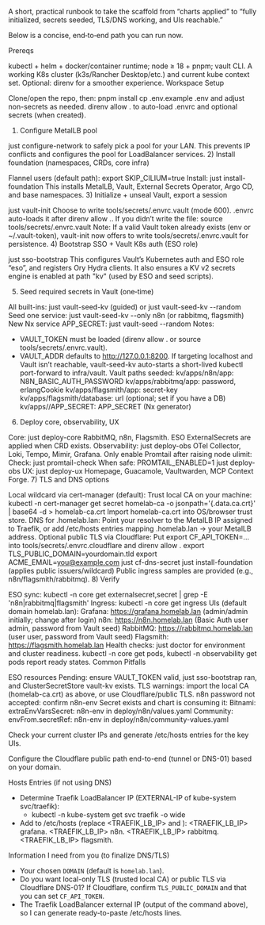 A short, practical runbook to take the scaffold from “charts applied” to “fully initialized, secrets seeded, TLS/DNS working, and UIs reachable.”

Below is a concise, end‑to‑end path you can run now.

Prereqs

kubectl + helm + docker/container runtime; node ≥ 18 + pnpm; vault CLI.
A working K8s cluster (k3s/Rancher Desktop/etc.) and current kube context set.
Optional: direnv for a smoother experience.
Workspace Setup

Clone/open the repo, then:
pnpm install
cp .env.example .env and adjust non-secrets as needed.
direnv allow . to auto-load .envrc and optional secrets (when created).
1) Configure MetalLB pool

just configure-network to safely pick a pool for your LAN.
This prevents IP conflicts and configures the pool for LoadBalancer services.
2) Install foundation (namespaces, CRDs, core infra)

Flannel users (default path): export SKIP_CILIUM=true
Install: just install-foundation
This installs MetalLB, Vault, External Secrets Operator, Argo CD, and base namespaces.
3) Initialize + unseal Vault, export a session

just vault-init
Choose to write tools/secrets/.envrc.vault (mode 600).
.envrc auto-loads it after direnv allow ..
If you didn’t write the file: source tools/secrets/.envrc.vault
Note: If a valid Vault token already exists (env or ~/.vault-token), vault-init now offers to write tools/secrets/.envrc.vault for persistence.
4) Bootstrap SSO + Vault K8s auth (ESO role)

just sso-bootstrap
This configures Vault’s Kubernetes auth and ESO role “eso”, and registers Ory Hydra clients.
It also ensures a KV v2 secrets engine is enabled at path "kv" (used by ESO and seed scripts).

5) Seed required secrets in Vault (one‑time)

All built-ins: just vault-seed-kv (guided) or just vault-seed-kv --random
Seed one service: just vault-seed-kv --only n8n (or rabbitmq, flagsmith)
New Nx service APP_SECRET: just vault-seed <service> --random
Notes:
- VAULT_TOKEN must be loaded (direnv allow . or source tools/secrets/.envrc.vault).
- VAULT_ADDR defaults to http://127.0.0.1:8200. If targeting localhost and Vault isn’t reachable, vault-seed-kv auto-starts a short-lived kubectl port-forward to infra/vault.
Vault paths seeded:
kv/apps/n8n/app: N8N_BASIC_AUTH_PASSWORD
kv/apps/rabbitmq/app: password, erlangCookie
kv/apps/flagsmith/app: secret-key
kv/apps/flagsmith/database: url (optional; set if you have a DB)
kv/apps/<service>/APP_SECRET: APP_SECRET (Nx generator)
6) Deploy core, observability, UX

Core: just deploy-core
RabbitMQ, n8n, Flagsmith. ESO ExternalSecrets are applied when CRD exists.
Observability: just deploy-obs
OTel Collector, Loki, Tempo, Mimir, Grafana.
Only enable Promtail after raising node ulimit:
Check: just promtail-check
When safe: PROMTAIL_ENABLED=1 just deploy-obs
UX: just deploy-ux
Homepage, Guacamole, Vaultwarden, MCP Context Forge.
7) TLS and DNS options

Local wildcard via cert-manager (default):
Trust local CA on your machine:
kubectl -n cert-manager get secret homelab-ca -o jsonpath='{.data.ca\.crt}' | base64 -d > homelab-ca.crt
Import homelab-ca.crt into OS/browser trust store.
DNS for <app>.homelab.lan:
Point your resolver to the MetalLB IP assigned to Traefik, or add /etc/hosts entries mapping <app>.homelab.lan → your MetalLB address.
Optional public TLS via Cloudflare:
Put export CF_API_TOKEN=... into tools/secrets/.envrc.cloudflare and direnv allow .
export TLS_PUBLIC_DOMAIN=yourdomain.tld
export ACME_EMAIL=you@example.com
just cf-dns-secret
just install-foundation (applies public issuers/wildcard)
Public ingress samples are provided (e.g., n8n/flagsmith/rabbitmq).
8) Verify

ESO sync: kubectl -n core get externalsecret,secret | grep -E 'n8n|rabbitmq|flagsmith'
Ingress: kubectl -n core get ingress
UIs (default domain homelab.lan):
Grafana: https://grafana.homelab.lan (admin/admin initially; change after login)
n8n: https://n8n.homelab.lan (Basic Auth user admin, password from Vault seed)
RabbitMQ: https://rabbitmq.homelab.lan (user user, password from Vault seed)
Flagsmith: https://flagsmith.homelab.lan
Health checks:
just doctor for environment and cluster readiness.
kubectl -n core get pods, kubectl -n observability get pods report ready states.
Common Pitfalls

ESO resources Pending: ensure VAULT_TOKEN valid, just sso-bootstrap ran, and ClusterSecretStore vault-kv exists.
TLS warnings: import the local CA (homelab-ca.crt) as above, or use Cloudflare/public TLS.
n8n password not accepted: confirm n8n-env Secret exists and chart is consuming it:
Bitnami: extraEnvVarsSecret: n8n-env in deploy/n8n/values.yaml
Community: envFrom.secretRef: n8n-env in deploy/n8n/community-values.yaml


Check your current cluster IPs and generate /etc/hosts entries for the key UIs.

Configure the Cloudflare public path end-to-end (tunnel or DNS-01) based on your domain.

Hosts Entries (if not using DNS)
- Determine Traefik LoadBalancer IP (EXTERNAL-IP of kube-system svc/traefik):
  - kubectl -n kube-system get svc traefik -o wide
- Add to /etc/hosts (replace <TRAEFIK_LB_IP> and <DOMAIN>):
  <TRAEFIK_LB_IP> grafana.<DOMAIN>
  <TRAEFIK_LB_IP> n8n.<DOMAIN>
  <TRAEFIK_LB_IP> rabbitmq.<DOMAIN>
  <TRAEFIK_LB_IP> flagsmith.<DOMAIN>

Information I need from you (to finalize DNS/TLS)
- Your chosen `DOMAIN` (default is `homelab.lan`).
- Do you want local-only TLS (trusted local CA) or public TLS via Cloudflare DNS-01? If Cloudflare, confirm `TLS_PUBLIC_DOMAIN` and that you can set `CF_API_TOKEN`.
- The Traefik LoadBalancer external IP (output of the command above), so I can generate ready-to-paste /etc/hosts lines.

